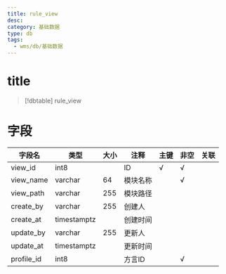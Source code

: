 ```yaml
---
title: rule_view
desc: 
category: 基础数据
type: db
tags:
  - wms/db/基础数据
---
```


# title
>[!dbtable] rule_view
> 

# 字段
| 字段名 | 类型 | 大小 | 注释 | 主键 | 非空 | 关联 |
| --- | --- | --- | --- | --- | --- | --- |
| view_id | int8 |  | ID | √ | √ |  |
| view_name | varchar | 64 | 模块名称 |  | √ |  |
| view_path | varchar | 255 | 模块路径 |  |  |  |
| create_by | varchar | 255 | 创建人 |  |  |  |
| create_at | timestamptz |  | 创建时间 |  |  |  |
| update_by | varchar | 255 | 更新人 |  |  |  |
| update_at | timestamptz |  | 更新时间 |  |  |  |
| profile_id | int8 |  | 方言ID |  | √ |  |

